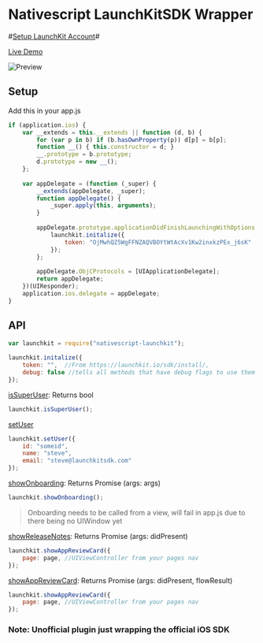 # Nativescript LaunchKitSDK Wrapper

#[Setup LaunchKit Account](https://launchkit.io)#

[Live Demo](https://appetize.io/embed/cdakjetad96u126kdaaw89q4nw?device=iphone6s&scale=75&orientation=portrait&osVersion=9.3)

![Preview](https://github.com/sitefinitysteve/nativescript-launchkit/raw/master/sample.gif)

## Setup

Add this in your app.js
``` js
if (application.ios) {
    var __extends = this.__extends || function (d, b) {
        for (var p in b) if (b.hasOwnProperty(p)) d[p] = b[p];
        function __() { this.constructor = d; }
        __.prototype = b.prototype;
        d.prototype = new __();
    };
    
    var appDelegate = (function (_super) {
        __extends(appDelegate, _super);
        function appDelegate() {
            _super.apply(this, arguments);
        }
        
        appDelegate.prototype.applicationDidFinishLaunchingWithOptions = function (app, launchOptions) {
            launchkit.initalize({
                token: "OjMwhQZ5WgFFNZAQVBOYtWtAcXv1Kw2inxkzPEx_j6sK" 
            });
        };
        
        appDelegate.ObjCProtocols = [UIApplicationDelegate];
        return appDelegate;
    })(UIResponder);
    application.ios.delegate = appDelegate;
}
```

## API
``` js
var launchkit = require("nativescript-launchkit");
```

``` js
launchkit.initalize({
    token: "",  //From https://launchkit.io/sdk/install/,
    debug: false //tells all methods that have debug flags to use them
});
```

[isSuperUser](https://launchkit.io/sdk/super-users/): Returns bool
``` js
launchkit.isSuperUser();
```

[setUser](https://launchkit.io/sdk/super-users/)
``` js
launchkit.setUser({
    id: "someid",
    name: "steve",
    email: "steve@launchkitsdk.com"
});
```

[showOnboarding](https://launchkit.io/sdk/onboarding/): Returns Promise (args: args)
``` js
launchkit.showOnboarding();
```
> Onboarding needs to be called from a view, will fail in app.js due to there being no UIWindow yet 


[showReleaseNotes](https://launchkit.io/sdk/release-notes/): Returns Promise (args: didPresent) 
``` js
launchkit.showAppReviewCard({
    page: page, //UIViewController from your pages nav
});
```


[showAppReviewCard](https://launchkit.io/sdk/rating-prompt/): Returns Promise (args: didPresent, flowResult)
``` js
launchkit.showAppReviewCard({
    page: page, //UIViewController from your pages nav
});
```

### Note: Unofficial plugin just wrapping the official iOS SDK